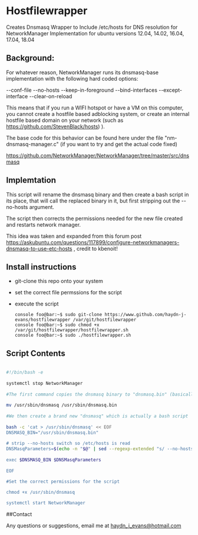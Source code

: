 

# Hostfilewrapper

Creates Dnsmasq Wrapper to Include /etc/hosts for DNS resolution for NetworkManager Implementation for ubuntu versions 12.04, 14.02, 16.04, 17.04,  18.04


## Background:

For whatever reason, NetworkManager runs its dnsmasq-base implementation with the following hard coded options:

--conf-file
--no-hosts
--keep-in-foreground
--bind-interfaces
--except-interface
--clear-on-reload

This means that if you run a WIFI hotspot or have a VM on this computer, you cannot create a hostfile based adblocking system, or create an internal hostfile based domain on your network (such as https://github.com/StevenBlack/hosts) ).

The base code for this behavior can be found here under the file "nm-dnsmasq-manager.c" (if you want to try and get the actual code fixed)

https://github.com/NetworkManager/NetworkManager/tree/master/src/dnsmasq

## Implemtation

This script will rename the dnsmasq binary and then create a bash script in its place, that will call the replaced binary in it, but first stripping out the --no-hosts argument.

The script then corrects the permissions needed for the new file created and restarts network manager.

This idea was taken and expanded from this forum post https://askubuntu.com/questions/117899/configure-networkmanagers-dnsmasq-to-use-etc-hosts , credit to kbenoit!

## Install instructions

- git-clone this repo onto your system 
- set the correct file permssions for the script 
- execute the script 
	
	```console foo@bar:~$ sudo git-clone https://www.github.com/haydn-j-evans/hostfilewrapper /var/git/hostfilewrapper```  
	```console foo@bar:~$ sudo chmod +x /var/git/hostfilewrapper/hostfilewrapper.sh```  
	```console foo@bar:~$ sudo ./hostfilewrapper.sh```  

## Script Contents

```sh  
  
#!/bin/bash -e  
  
systemctl stop NetworkManager  
  
#The first command copies the dnsmasq binary to "dnsmasq.bin" (basically the same)  
  
mv /usr/sbin/dnsmasq /usr/sbin/dnsmasq.bin  
  
#We then create a brand new "dnsmasq" which is actually a bash script  
  
bash -c 'cat > /usr/sbin/dnsmasq' << EOF  
DNSMASQ_BIN="/usr/sbin/dnsmasq.bin"  
  
# strip --no-hosts switch so /etc/hosts is read  
DNSMasqParameters=$(echo -n "$@" | sed --regexp-extended "s/ --no-hosts( |$)/ /")  
  
exec $DNSMASQ_BIN $DNSMasqParameters  
  
EOF  

#Set the correct permissions for the script

chmod +x /usr/sbin/dnsmasq  
  
systemctl start NetworkManager  
```

##Contact 

Any questions or suggestions, email me at haydn_j_evans@hotmail.com
